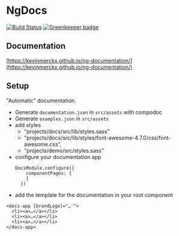 # NgDocs

[![Build Status](https://travis-ci.org/kevinmerckx/ng-documentation.svg?branch=develop)](https://travis-ci.org/kevinmerckx/ng-documentation)
[![Greenkeeper badge](https://badges.greenkeeper.io/kevinmerckx/ng-documentation.svg)](https://greenkeeper.io/)

## Documentation

[https://kevinmerckx.github.io/ng-documentation/](https://kevinmerckx.github.io/ng-documentation/)

## Setup

"Automatic" documentation.

* Generate `documentation.json` in `src/assets` with compodoc
* Generate `examples.json` in `src/assets`
* add styles
  * "projects/docs/src/lib/styles.sass"
  * "projects/docs/src/lib/styles/font-awesome-4.7.0/css/font-awesome.css",
  * "projects/demo/src/styles.sass"
* configure your documentation app
  ```
  DocsModule.configure({
      componentPages: {
      }
    })
  ```
* add the template for the documentation in your root component
```
<docs-app [brandLogo]="…'">
  <li><a>…</a></li>
  <li><a>…</a></li>
  <li><a>…</a></li>
</docs-app>

```
